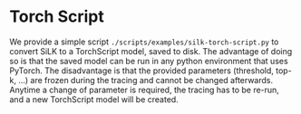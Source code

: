 # Torch Script

We provide a simple script `./scripts/examples/silk-torch-script.py` to convert SiLK to a TorchScript model, saved to disk. The advantage of doing so is that the saved model can be run in any python environment that uses PyTorch. The disadvantage is that the provided parameters (threshold, top-k, ...) are frozen during the tracing and cannot be changed afterwards. Anytime a change of parameter is required, the tracing has to be re-run, and a new TorchScript model will be created.
